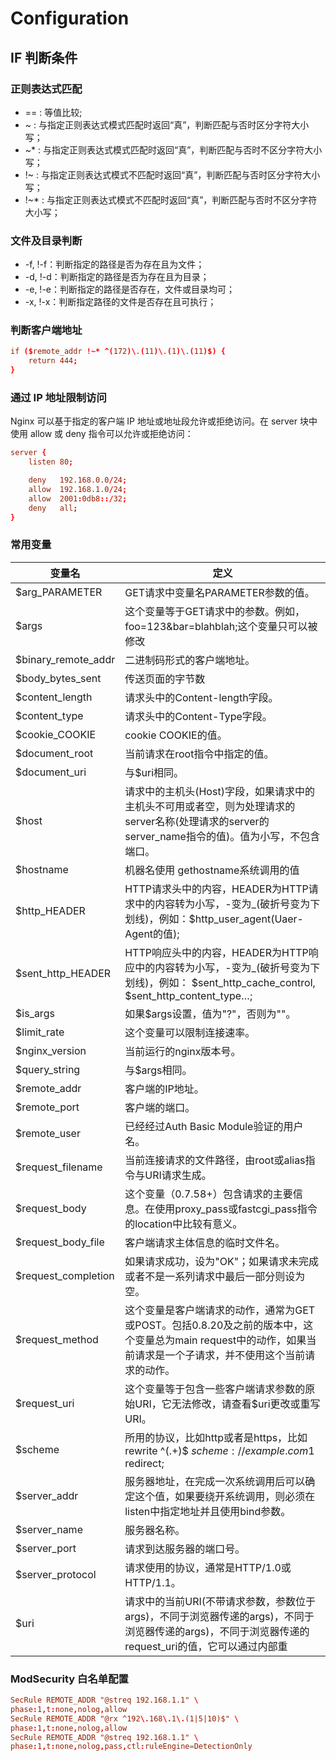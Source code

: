 # Configuration

## IF 判断条件

### 正则表达式匹配

* ==    : 等值比较;
* ~     : 与指定正则表达式模式匹配时返回“真”，判断匹配与否时区分字符大小写；
* ~*    : 与指定正则表达式模式匹配时返回“真”，判断匹配与否时不区分字符大小写；
* !~    : 与指定正则表达式模式不匹配时返回“真”，判断匹配与否时区分字符大小写；
* !~*   : 与指定正则表达式模式不匹配时返回“真”，判断匹配与否时不区分字符大小写；


### 文件及目录判断

* -f, !-f：判断指定的路径是否为存在且为文件；
* -d, !-d：判断指定的路径是否为存在且为目录；
* -e, !-e：判断指定的路径是否存在，文件或目录均可；
* -x, !-x：判断指定路径的文件是否存在且可执行；

### 判断客户端地址

```conf
if ($remote_addr !~* ^(172)\.(11)\.(1)\.(11)$) {
    return 444;
}
```

### 通过 IP 地址限制访问

Nginx 可以基于指定的客户端 IP 地址或地址段允许或拒绝访问。在 server 块中使用 allow 或 deny 指令可以允许或拒绝访问：

```conf
server {
    listen 80;

    deny   192.168.0.0/24;
    allow  192.168.1.0/24;
    allow  2001:0db8::/32;
    deny   all;
}
```

### 常用变量


变量名 | 定义
----- | -----
$arg_PARAMETER | GET请求中变量名PARAMETER参数的值。
$args | 这个变量等于GET请求中的参数。例如，foo=123&bar=blahblah;这个变量只可以被修改
$binary_remote_addr | 二进制码形式的客户端地址。
$body_bytes_sent | 传送页面的字节数
$content_length | 请求头中的Content-length字段。
$content_type | 请求头中的Content-Type字段。
$cookie_COOKIE | cookie COOKIE的值。
$document_root | 当前请求在root指令中指定的值。
$document_uri | 与$uri相同。
$host | 请求中的主机头(Host)字段，如果请求中的主机头不可用或者空，则为处理请求的server名称(处理请求的server的server_name指令的值)。值为小写，不包含端口。
$hostname | 机器名使用 gethostname系统调用的值
$http_HEADER | HTTP请求头中的内容，HEADER为HTTP请求中的内容转为小写，-变为_(破折号变为下划线)，例如：$http_user_agent(Uaer-Agent的值);
$sent_http_HEADER | HTTP响应头中的内容，HEADER为HTTP响应中的内容转为小写，-变为_(破折号变为下划线)，例如： $sent_http_cache_control, $sent_http_content_type…;
$is_args | 如果$args设置，值为"?"，否则为""。
$limit_rate | 这个变量可以限制连接速率。
$nginx_version | 当前运行的nginx版本号。
$query_string | 与$args相同。
$remote_addr | 客户端的IP地址。
$remote_port | 客户端的端口。
$remote_user | 已经经过Auth Basic Module验证的用户名。
$request_filename | 当前连接请求的文件路径，由root或alias指令与URI请求生成。
$request_body | 这个变量（0.7.58+）包含请求的主要信息。在使用proxy_pass或fastcgi_pass指令的location中比较有意义。
$request_body_file | 客户端请求主体信息的临时文件名。
$request_completion | 如果请求成功，设为"OK"；如果请求未完成或者不是一系列请求中最后一部分则设为空。
$request_method | 这个变量是客户端请求的动作，通常为GET或POST。包括0.8.20及之前的版本中，这个变量总为main request中的动作，如果当前请求是一个子请求，并不使用这个当前请求的动作。
$request_uri | 这个变量等于包含一些客户端请求参数的原始URI，它无法修改，请查看$uri更改或重写URI。
$scheme | 所用的协议，比如http或者是https，比如rewrite ^(.+)$ $scheme://example.com$1 redirect;
$server_addr | 服务器地址，在完成一次系统调用后可以确定这个值，如果要绕开系统调用，则必须在listen中指定地址并且使用bind参数。
$server_name | 服务器名称。
$server_port | 请求到达服务器的端口号。
$server_protocol | 请求使用的协议，通常是HTTP/1.0或HTTP/1.1。
$uri | 请求中的当前URI(不带请求参数，参数位于args)，不同于浏览器传递的args)，不同于浏览器传递的args)，不同于浏览器传递的request_uri的值，它可以通过内部重


### ModSecurity 白名单配置

```conf
SecRule REMOTE_ADDR "@streq 192.168.1.1" \
phase:1,t:none,nolog,allow
SecRule REMOTE_ADDR "@rx ^192\.168\.1\.(1|5|10)$" \
phase:1,t:none,nolog,allow
SecRule REMOTE_ADDR "@streq 192.168.1.1" \
phase:1,t:none,nolog,pass,ctl:ruleEngine=DetectionOnly
```
